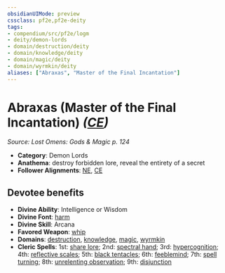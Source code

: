 ```yaml
---
obsidianUIMode: preview
cssclass: pf2e,pf2e-deity
tags:
- compendium/src/pf2e/logm
- deity/demon-lords
- domain/destruction/deity
- domain/knowledge/deity
- domain/magic/deity
- domain/wyrmkin/deity
aliases: ["Abraxas", "Master of the Final Incantation"]
---
```

# Abraxas (Master of the Final Incantation) *([CE](rules/traits/ce-b1.md "Chaotic Evil Alignment Trait"))*  
*Source: Lost Omens: Gods & Magic p. 124*  

- **Category**: Demon Lords
- **Anathema**: destroy forbidden lore, reveal the entirety of a secret
- **Follower Alignments**: [NE](rules/traits/ne-b1.md "Neutral Evil Alignment Trait"), [CE](rules/traits/ce-b1.md "Chaotic Evil Alignment Trait")

## Devotee benefits

- **Divine Ability**: Intelligence or Wisdom
- **Divine Font**: [harm](harm.md)
- **Divine Skill**: Arcana
- **Favored Weapon**: [whip](whip.md)
- **Domains**: [destruction](Reference/Compendium/Setting/domains.md#Destruction), [knowledge](Reference/Compendium/Setting/domains.md#Knowledge), [magic](Reference/Compendium/Setting/domains.md#Magic), [wyrmkin](Reference/Compendium/Setting/domains.md#Wyrmkin)
- **Cleric Spells**: 1st: [share lore](share-lore-logm.md); 2nd: [spectral hand](spectral-hand.md); 3rd: [hypercognition](hypercognition.md); 4th: [reflective scales](reflective-scales-logm.md); 5th: [black tentacles](black-tentacles.md); 6th: [feeblemind](feeblemind.md); 7th: [spell turning](spell-turning.md); 8th: [unrelenting observation](unrelenting-observation.md); 9th: [disjunction](disjunction.md)
